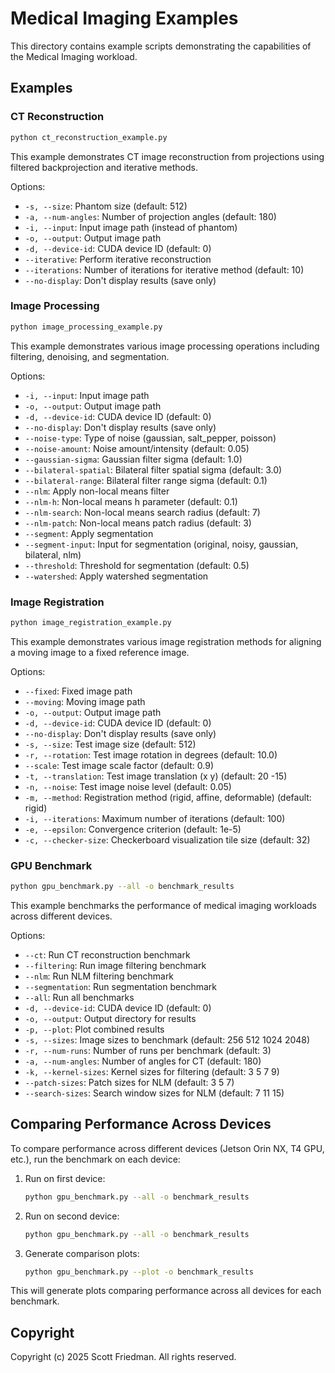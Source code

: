 # Medical Imaging Examples

This directory contains example scripts demonstrating the capabilities of the Medical Imaging workload.

## Examples

### CT Reconstruction

```bash
python ct_reconstruction_example.py
```

This example demonstrates CT image reconstruction from projections using filtered backprojection and iterative methods.

Options:
- `-s, --size`: Phantom size (default: 512)
- `-a, --num-angles`: Number of projection angles (default: 180)
- `-i, --input`: Input image path (instead of phantom)
- `-o, --output`: Output image path
- `-d, --device-id`: CUDA device ID (default: 0)
- `--iterative`: Perform iterative reconstruction
- `--iterations`: Number of iterations for iterative method (default: 10)
- `--no-display`: Don't display results (save only)

### Image Processing

```bash
python image_processing_example.py
```

This example demonstrates various image processing operations including filtering, denoising, and segmentation.

Options:
- `-i, --input`: Input image path
- `-o, --output`: Output image path
- `-d, --device-id`: CUDA device ID (default: 0)
- `--no-display`: Don't display results (save only)
- `--noise-type`: Type of noise (gaussian, salt_pepper, poisson)
- `--noise-amount`: Noise amount/intensity (default: 0.05)
- `--gaussian-sigma`: Gaussian filter sigma (default: 1.0)
- `--bilateral-spatial`: Bilateral filter spatial sigma (default: 3.0)
- `--bilateral-range`: Bilateral filter range sigma (default: 0.1)
- `--nlm`: Apply non-local means filter
- `--nlm-h`: Non-local means h parameter (default: 0.1)
- `--nlm-search`: Non-local means search radius (default: 7)
- `--nlm-patch`: Non-local means patch radius (default: 3)
- `--segment`: Apply segmentation
- `--segment-input`: Input for segmentation (original, noisy, gaussian, bilateral, nlm)
- `--threshold`: Threshold for segmentation (default: 0.5)
- `--watershed`: Apply watershed segmentation

### Image Registration

```bash
python image_registration_example.py
```

This example demonstrates various image registration methods for aligning a moving image to a fixed reference image.

Options:
- `--fixed`: Fixed image path
- `--moving`: Moving image path
- `-o, --output`: Output image path
- `-d, --device-id`: CUDA device ID (default: 0)
- `--no-display`: Don't display results (save only)
- `-s, --size`: Test image size (default: 512)
- `-r, --rotation`: Test image rotation in degrees (default: 10.0)
- `--scale`: Test image scale factor (default: 0.9)
- `-t, --translation`: Test image translation (x y) (default: 20 -15)
- `-n, --noise`: Test image noise level (default: 0.05)
- `-m, --method`: Registration method (rigid, affine, deformable) (default: rigid)
- `-i, --iterations`: Maximum number of iterations (default: 100)
- `-e, --epsilon`: Convergence criterion (default: 1e-5)
- `-c, --checker-size`: Checkerboard visualization tile size (default: 32)

### GPU Benchmark

```bash
python gpu_benchmark.py --all -o benchmark_results
```

This example benchmarks the performance of medical imaging workloads across different devices.

Options:
- `--ct`: Run CT reconstruction benchmark
- `--filtering`: Run image filtering benchmark
- `--nlm`: Run NLM filtering benchmark
- `--segmentation`: Run segmentation benchmark
- `--all`: Run all benchmarks
- `-d, --device-id`: CUDA device ID (default: 0)
- `-o, --output`: Output directory for results
- `-p, --plot`: Plot combined results
- `-s, --sizes`: Image sizes to benchmark (default: 256 512 1024 2048)
- `-r, --num-runs`: Number of runs per benchmark (default: 3)
- `-a, --num-angles`: Number of angles for CT (default: 180)
- `-k, --kernel-sizes`: Kernel sizes for filtering (default: 3 5 7 9)
- `--patch-sizes`: Patch sizes for NLM (default: 3 5 7)
- `--search-sizes`: Search window sizes for NLM (default: 7 11 15)

## Comparing Performance Across Devices

To compare performance across different devices (Jetson Orin NX, T4 GPU, etc.), run the benchmark on each device:

1. Run on first device:
   ```bash
   python gpu_benchmark.py --all -o benchmark_results
   ```

2. Run on second device:
   ```bash
   python gpu_benchmark.py --all -o benchmark_results
   ```

3. Generate comparison plots:
   ```bash
   python gpu_benchmark.py --plot -o benchmark_results
   ```

This will generate plots comparing performance across all devices for each benchmark.

## Copyright

Copyright (c) 2025 Scott Friedman. All rights reserved.